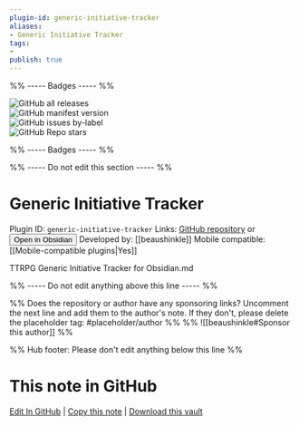 ```yaml
---
plugin-id: generic-initiative-tracker
aliases:
- Generic Initiative Tracker
tags: 
- 
publish: true
---
```


%% ----- Badges ----- %%

![GitHub all releases](https://img.shields.io/github/downloads/beaushinkle/obsidian-generic-initiative-tracker/total?color=573E7A&logo=github&style=for-the-badge)   
![GitHub manifest version](https://img.shields.io/github/manifest-json/v/beaushinkle/obsidian-generic-initiative-tracker?color=573E7A&logo=github&style=for-the-badge)   
![GitHub issues by-label](https://img.shields.io/github/issues/beaushinkle/obsidian-generic-initiative-tracker/help%20wanted?color=573E7A&logo=github&style=for-the-badge)   
![GitHub Repo stars](https://img.shields.io/github/stars/beaushinkle/obsidian-generic-initiative-tracker?color=573E7A&logo=github&style=for-the-badge)

%% ----- Badges ----- %%

%% ----- Do not edit this section ----- %%

# Generic Initiative Tracker

Plugin ID: `generic-initiative-tracker`
Links: [GitHub repository](https://github.com/beaushinkle/obsidian-generic-initiative-tracker) or [<button id=HH>Open in Obsidian</button>](obsidian://goto-plugin?id=generic-initiative-tracker)
Developed by: [[beaushinkle]]
Mobile compatible: [[Mobile-compatible plugins|Yes]]

TTRPG Generic Initiative Tracker for Obsidian.md

%% ----- Do not edit anything above this line ----- %% 

%% Does the repository or author have any sponsoring links? Uncomment the next line and add them to the author's note. If they don't, please delete the placeholder tag: #placeholder/author %%
%% ![[beaushinkle#Sponsor this author]] %%

%% Hub footer: Please don't edit anything below this line %%

# This note in GitHub

<span class="git-footer">[Edit In GitHub](https://github.dev/obsidian-community/obsidian-hub/blob/main/02%20-%20Community%20Expansions/02.05%20All%20Community%20Expansions/Plugins/generic-initiative-tracker.md "git-hub-edit-note") | [Copy this note](https://raw.githubusercontent.com/obsidian-community/obsidian-hub/main/02%20-%20Community%20Expansions/02.05%20All%20Community%20Expansions/Plugins/generic-initiative-tracker.md "git-hub-copy-note") | [Download this vault](https://github.com/obsidian-community/obsidian-hub/archive/refs/heads/main.zip "git-hub-download-vault") </span>
